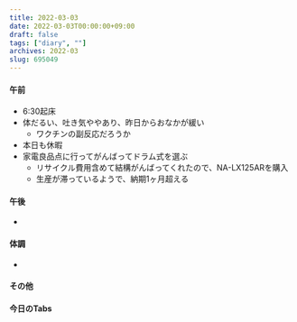 ```yaml
---
title: 2022-03-03
date: 2022-03-03T00:00:00+09:00
draft: false
tags: ["diary", ""]
archives: 2022-03
slug: 695049
---
```

#### 午前
- 6:30起床
- 体だるい、吐き気ややあり、昨日からおなかが緩い
  - ワクチンの副反応だろうか
- 本日も休暇
- 家電良品点に行ってがんばってドラム式を選ぶ
  - リサイクル費用含めて結構がんばってくれたので、NA-LX125ARを購入
  - 生産が滞っているようで、納期1ヶ月超える
#### 午後
- 
#### 体調
- 
#### その他
#### 今日のTabs